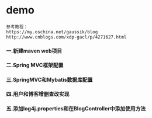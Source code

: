 # demo
    参考教程：
    https://my.oschina.net/gaussik/blog
    http://www.cnblogs.com/xdp-gacl/p/4271627.html

#### 一.新建maven web项目
#### 二.Spring MVC框架配置
#### 三.SpringMVC和Mybatis数据库配置
#### 四.用户和博客增删查改实现
#### 五.添加log4j.properties和在BlogController中添加使用方法